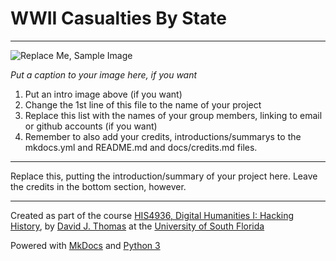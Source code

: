 # WWII Casualties By State 

---

![Replace Me, Sample Image](files/caesarian_code.png)

*Put a caption to your image here, if you want*

1. Put an intro image above (if you want)
2. Change the 1st line of this file to the name of your project
3. Replace this list with the names of your group members, linking to email or github accounts (if you want)
4. Remember to also add your credits, introductions/summarys to the mkdocs.yml and README.md and docs/credits.md files.

---

Replace this, putting the introduction/summary of your project here. Leave the credits in the bottom section, however.

---

Created as part of the course [HIS4936, Digital Humanities I: Hacking History](https://hacking-history.readthedocs.io), by [David J. Thomas](https://github.com/thePortus) at the [University of South Florida](https://www.usf.edu)

Powered with [MkDocs](https://mkdocs.org) and [Python 3](https://python.org)
